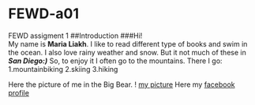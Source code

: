# FEWD-a01
FEWD assigment 1
##Introduction
###Hi!  
My name is **Maria Liakh**. I like to read different type of  books and swim in the ocean.
I also love rainy weather and snow. But it not much of these in _**San Diego:)**_
So, to enjoy it I often go to the mountains.
There I go:
1.mountainbiking
2.skiing
3.hiking

Here the picture of me in the Big Bear.
! [my picture](https://www.facebook.com/photo.php?fbid=1541534209276487&set=a.347736758656244.79019.100002597688596&type=3&theater)
Here my [facebook profile]( https://www.facebook.com/maria.liakh)
